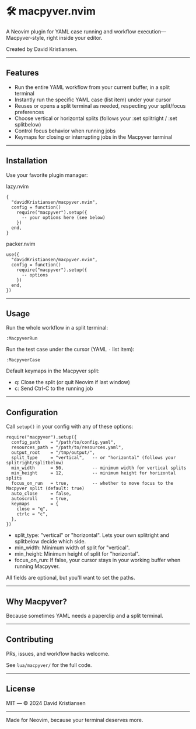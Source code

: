 # 🛠️ macpyver.nvim

A Neovim plugin for YAML case running and workflow execution—Macpyver-style, right inside your editor.

Created by David Kristiansen.

---

## Features

- Run the entire YAML workflow from your current buffer, in a split terminal
- Instantly run the specific YAML case (list item) under your cursor
- Reuses or opens a split terminal as needed, respecting your split/focus preferences
- Choose vertical or horizontal splits (follows your \:set splitright / \:set splitbelow)
- Control focus behavior when running jobs
- Keymaps for closing or interrupting jobs in the Macpyver terminal

---

## Installation

Use your favorite plugin manager:

lazy.nvim

```
{
  "davidKristiansen/macpyver.nvim",
  config = function()
    require("macpyver").setup({
      -- your options here (see below)
    })
  end,
}
```

packer.nvim

```
use({
  "davidKristiansen/macpyver.nvim",
  config = function()
    require("macpyver").setup({
      -- options
    })
  end,
})
```

---

## Usage

Run the whole workflow in a split terminal:

```
:MacpyverRun
```

Run the test case under the cursor (YAML `-` list item):

```
:MacpyverCase
```

Default keymaps in the Macpyver split:

- q: Close the split (or quit Neovim if last window)
- c: Send Ctrl-C to the running job

---

## Configuration

Call `setup()` in your config with any of these options:

```
require("macpyver").setup({
  config_path    = "/path/to/config.yaml",
  resources_path = "/path/to/resources.yaml",
  output_root    = "/tmp/output/",
  split_type     = "vertical",   -- or "horizontal" (follows your splitright/splitbelow)
  min_width      = 50,           -- minimum width for vertical splits
  min_height     = 12,           -- minimum height for horizontal splits
  focus_on_run   = true,         -- whether to move focus to the Macpyver split (default: true)
  auto_close     = false,
  autoscroll     = true,
  keymaps        = {
    close = "q",
    ctrlc = "c",
  },
})
```

- split_type: "vertical" or "horizontal". Lets your own splitright and splitbelow decide which side.
- min_width: Minimum width of split for "vertical".
- min_height: Minimum height of split for "horizontal".
- focus_on_run: If false, your cursor stays in your working buffer when running Macpyver.

All fields are optional, but you'll want to set the paths.

---

## Why Macpyver?

Because sometimes YAML needs a paperclip and a split terminal.

---

## Contributing

PRs, issues, and workflow hacks welcome.

See `lua/macpyver/` for the full code.

---

## License

MIT — © 2024 David Kristiansen

---

Made for Neovim, because your terminal deserves more.
